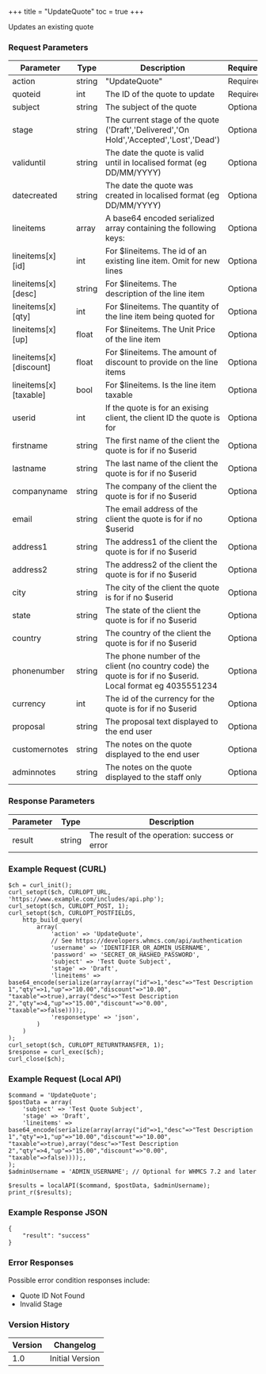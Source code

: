 +++
title = "UpdateQuote"
toc = true
+++

Updates an existing quote

### Request Parameters

| Parameter | Type | Description | Required |
| --------- | ---- | ----------- | -------- |
| action | string | "UpdateQuote" | Required |
| quoteid | int | The ID of the quote to update | Required |
| subject | string | The subject of the quote | Optional |
| stage | string | The current stage of the quote ('Draft','Delivered','On Hold','Accepted','Lost','Dead') | Optional |
| validuntil | string | The date the quote is valid until in localised format (eg DD/MM/YYYY) | Optional |
| datecreated | string | The date the quote was created in localised format (eg DD/MM/YYYY) | Optional |
| lineitems | array | A base64 encoded serialized array containing the following keys: | Optional |
| lineitems[x][id] | int | For $lineitems. The id of an existing line item. Omit for new lines | Optional |
| lineitems[x][desc] | string | For $lineitems. The description of the line item | Optional |
| lineitems[x][qty] | int | For $lineitems. The quantity of the line item being quoted for | Optional |
| lineitems[x][up] | float | For $lineitems. The Unit Price of the line item | Optional |
| lineitems[x][discount] | float | For $lineitems. The amount of discount to provide on the line items | Optional |
| lineitems[x][taxable] | bool | For $lineitems. Is the line item taxable | Optional |
| userid | int | If the quote is for an exising client, the client ID the quote is for | Optional |
| firstname | string | The first name of the client the quote is for if no $userid | Optional |
| lastname | string | The last name of the client the quote is for if no $userid | Optional |
| companyname | string | The company of the client the quote is for if no $userid | Optional |
| email | string | The email address of the client the quote is for if no $userid | Optional |
| address1 | string | The address1 of the client the quote is for if no $userid | Optional |
| address2 | string | The address2 of the client the quote is for if no $userid | Optional |
| city | string | The city of the client the quote is for if no $userid | Optional |
| state | string | The state of the client the quote is for if no $userid | Optional |
| country | string | The country of the client the quote is for if no $userid | Optional |
| phonenumber | string | The phone number of the client (no country code) the quote is for if no $userid. Local format eg 4035551234 | Optional |
| currency | int | The id of the currency for the quote is for if no $userid | Optional |
| proposal | string | The proposal text displayed to the end user | Optional |
| customernotes | string | The notes on the quote displayed to the end user | Optional |
| adminnotes | string | The notes on the quote displayed to the staff only | Optional |

### Response Parameters

| Parameter | Type | Description |
| --------- | ---- | ----------- |
| result | string | The result of the operation: success or error |


### Example Request (CURL)

```
$ch = curl_init();
curl_setopt($ch, CURLOPT_URL, 'https://www.example.com/includes/api.php');
curl_setopt($ch, CURLOPT_POST, 1);
curl_setopt($ch, CURLOPT_POSTFIELDS,
    http_build_query(
        array(
            'action' => 'UpdateQuote',
            // See https://developers.whmcs.com/api/authentication
            'username' => 'IDENTIFIER_OR_ADMIN_USERNAME',
            'password' => 'SECRET_OR_HASHED_PASSWORD',
            'subject' => 'Test Quote Subject',
            'stage' => 'Draft',
            'lineitems' => base64_encode(serialize(array(array("id"=>1,"desc"=>"Test Description 1","qty"=>1,"up"=>"10.00","discount"=>"10.00",
"taxable"=>true),array("desc"=>"Test Description 2","qty"=>4,"up"=>"15.00","discount"=>"0.00",
"taxable"=>false))));,
            'responsetype' => 'json',
        )
    )
);
curl_setopt($ch, CURLOPT_RETURNTRANSFER, 1);
$response = curl_exec($ch);
curl_close($ch);
```


### Example Request (Local API)

```
$command = 'UpdateQuote';
$postData = array(
    'subject' => 'Test Quote Subject',
    'stage' => 'Draft',
    'lineitems' => base64_encode(serialize(array(array("id"=>1,"desc"=>"Test Description 1","qty"=>1,"up"=>"10.00","discount"=>"10.00",
"taxable"=>true),array("desc"=>"Test Description 2","qty"=>4,"up"=>"15.00","discount"=>"0.00",
"taxable"=>false))));,
);
$adminUsername = 'ADMIN_USERNAME'; // Optional for WHMCS 7.2 and later

$results = localAPI($command, $postData, $adminUsername);
print_r($results);
```


### Example Response JSON

```
{
    "result": "success"
}
```


### Error Responses

Possible error condition responses include:

* Quote ID Not Found
* Invalid Stage


### Version History

| Version | Changelog |
| ------- | --------- |
| 1.0 | Initial Version |

